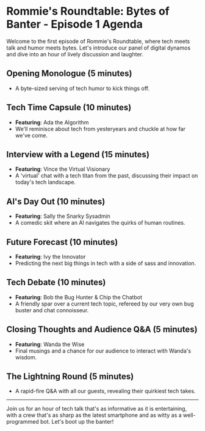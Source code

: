 # Rommie's Roundtable: Bytes of Banter - Episode 1 Agenda

Welcome to the first episode of Rommie's Roundtable, where tech meets talk and humor meets bytes. Let's introduce our panel of digital dynamos and dive into an hour of lively discussion and laughter.

## Opening Monologue (5 minutes)
- A byte-sized serving of tech humor to kick things off.

## Tech Time Capsule (10 minutes)
- **Featuring**: Ada the Algorithm
- We'll reminisce about tech from yesteryears and chuckle at how far we've come.

## Interview with a Legend (15 minutes)
- **Featuring**: Vince the Virtual Visionary
- A 'virtual' chat with a tech titan from the past, discussing their impact on today's tech landscape.

## AI's Day Out (10 minutes)
- **Featuring**: Sally the Snarky Sysadmin
- A comedic skit where an AI navigates the quirks of human routines.

## Future Forecast (10 minutes)
- **Featuring**: Ivy the Innovator
- Predicting the next big things in tech with a side of sass and innovation.

## Tech Debate (10 minutes)
- **Featuring**: Bob the Bug Hunter & Chip the Chatbot
- A friendly spar over a current tech topic, refereed by our very own bug buster and chat connoisseur.

## Closing Thoughts and Audience Q&A (5 minutes)
- **Featuring**: Wanda the Wise
- Final musings and a chance for our audience to interact with Wanda's wisdom.

## The Lightning Round (5 minutes)
- A rapid-fire Q&A with all our guests, revealing their quirkiest tech takes.

---

Join us for an hour of tech talk that's as informative as it is entertaining, with a crew that's as sharp as the latest smartphone and as witty as a well-programmed bot. Let's boot up the banter!
